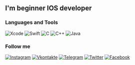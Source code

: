 ## I'm beginner IOS developer

### Languages and Tools
![Xcode](https://img.shields.io/badge/-Xcode-090909?style=for-the-badge&logo=xcode)
![Swift](https://img.shields.io/badge/-Swift-090909?style=for-the-badge&logo=swift)
![C](https://img.shields.io/badge/-C-090909?style=for-the-badge&logo=C)
![C++](https://img.shields.io/badge/-C++-090909?style=for-the-badge&logo=C%2b%2b)
![Java](https://img.shields.io/badge/-Java-090909?style=for-the-badge&logo=Java)


### Follow me
[![Instagram](https://img.shields.io/badge/-Instagram-090909?style=for-the-badge&logo=Instagram)](https://www.instagram.com/s.a.n.c.h.o.u.ss/)
[![Vkontakte](https://img.shields.io/badge/-Vkontakte-090909?style=for-the-badge&logo=Vk)](https://vk.com/s.a.n.c.h.ouss)
[![Telegram](https://img.shields.io/badge/-Telegram-090909?style=for-the-badge&logo=Telegram)](https://t.me/s_a_n_c_h_o_u_s)
[![Twitter](https://img.shields.io/badge/-Twitter-090909?style=for-the-badge&logo=Twitter)](https://twitter.com/s_a_n_c_h_o_u_s)
[![Facebook](https://img.shields.io/badge/-Facebook-090909?style=for-the-badge&logo=Facebook)](https://www.facebook.com/profile.php?id=100021718299376)





